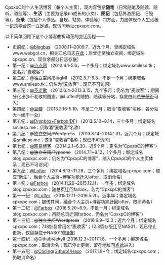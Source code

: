 CpxxpC的个人生活博客（兼个人主页），现内容包括**随笔**（日常随笔及随读、随听、语丝等）、**生活**（主要为记录nn成长的小文）、**图记**（包括外游图记、旧照等）、**杂录**（包括个人作品、自规、站务、体验等）四方面，力图体现个人生活统一记录平台这一立足点。现访问地址[cpxxpc.com](http://cpxxpc.com/)。 
  
以下简单回顾下这个小博客曲折动荡的变迁历程——

- 史前纪：[@blogbus](http://cpxxpc.blogbus.com/) （2008.11~2009.7，近九个月，曾绑定域名www.webgol.cn，相关汇总日志[在此](http://cpxxpc.com/2013/08/25/D1/)；后曾迁至独立空间，绑定域名cpxxpc.cn，现仅余部分日志存底）
- 第一纪：[@点点网](http://smileso.diandian.com/) （2012.4.1-5.6，一个多月；绑定域名www.smileso.tk；定名为“麦收客”）
- 第二纪：~~@独立空间/BlogMI~~ （2012.5.7-6.3，不足一个月；绑定域名www.smileso.tk；仍名为“麦收客”；现已不可访问）
- 第三纪：[@不老歌](http://bulaoge.net/?smileso) （2012.6.4-2013.3.15，九个多月；仍名为“麦收客”；期间分化出@不老歌的图志，@Lofter的随拍、随读等分站，存底由此~~[总导航页](http://smileso.lofter.com/)~~可入）
- 第四纪：[@豆瓣](http://www.douban.com/people/smileso/) （2013.3.16-5.10，不足二个月；取消“麦收客”名称，各分站大一统于一处）
- 第五纪：[@Dropbox+Farbox(DF)](http://smileso.farbox.com/) （2013.5.10~8.14，三个多月；绑定域名smileso.me；仍取消“麦收客”名称）
- 第六纪：~~@独立空间/Wordpress~~ （2013.8.14~2014.1.31，近六个月；绑定域名smileso.me；恢复“麦收客”名称；现已不可访问）
- 第七纪：[@网易博客](http://cpxxpc.blog.163.com/) （2014.2.1~6.30，近5个月；更名为“CpxxpC的博客”）
- 第八纪：~~@独立空间/Typecho~~ （2014.7.1~8.12，1个多月；绑定域名blog.cpxxpc.com；仍名为“CpxxpC的博客”，纳入CpxxpC的个人主页体系；现已不可访问）
- 第九纪：[@Lofter](http://cpxxpc.lofter.com/) （2014.8.13~11.28，三个多月；绑定域名cpxxpc.com；顺应“新生”，融合个人主页+博客功能迁入lofter，取消命名）
- 第十纪：[@Farbox](http://cpxxpc.farbox.com) （2014.11.29~2015.12.11，一年多；绑定域名blog.cpxxpc.com；随总页迁回farbox，名为“CpxxpC的博客”）
- 第十一纪：[@Lofter](http://cpxxpc.lofter.com/) （2015.12.11~2016.5.20，近半年；绑定域名cpxxpc.com；腿伤其间，融合个人主页+博客功能迁回lofter，取消命名）
- 第十二纪：[@Farbox](http://cpxxpc.farbox.com/)（2016.5.20~6.9，不足一月；绑定域名blog.cpxxpc.com；再随总页迁回farbox，仍名为“CpxxpC的博客”）
- 第十三纪：~~@独立空间/Wordpress~~ （2016.6.9~12.3；近六个月；绑定域名cpxxpc.com；7.18恢复曾用名“麦收客”；12.3留存版迁至NAS01，现已停止更新，仅留存位于NAS01的[镜像](http://wp2.cpxxpc.com)）
- 第十四纪：~~@Github/Jekyll~~ (2016.12.3~2017.1.8，一个多月；绑定域名cpxxpc.com；取消命名；现已停止更新，留存地址可[点此](http://jekyll.cpxxpc.com)进入）
- 第十五纪：[@Coding(Github)/Hexo](http://cpxxpc.com/) （2017.1.8~今；绑定域名cpxxpc.com；仍取消命名）
